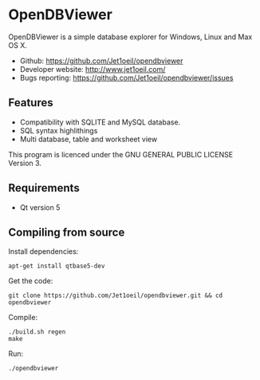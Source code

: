 OpenDBViewer
============

OpenDBViewer is a simple database explorer for Windows, Linux and Max OS X.

- Github: https://github.com/Jet1oeil/opendbviewer
- Developer website: http://www.jet1oeil.com/
- Bugs reporting: https://github.com/Jet1oeil/opendbviewer/issues

Features
--------
- Compatibility with SQLITE and MySQL database.
- SQL syntax highlithings
- Multi database, table and worksheet view

This program is licenced under the GNU GENERAL PUBLIC LICENSE Version 3.

Requirements
------------

- Qt version 5

Compiling from source
---------------------

Install dependencies:

    apt-get install qtbase5-dev

Get the code:

    git clone https://github.com/Jet1oeil/opendbviewer.git && cd opendbviewer

Compile:

    ./build.sh regen
    make

Run:

    ./opendbviewer
